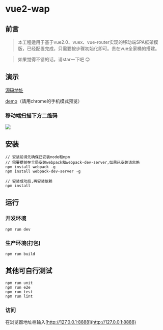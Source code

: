 # vue2-wap

## 前言
>  本工程适用于基于vue2.0、vuex、vue-router实现的移动端SPA框架模版，已经配置完成，只需要按步骤初始化即可。贵在vue全家桶的搭建。

>  如果觉得不错的话，请star一下吧 😊


## 演示

[源码地址](https://github.com/sosout/learn-vue/tree/master/vue2-wap)

[demo](http://vue2.sosout.com/)（请用chrome的手机模式预览）
   
### 移动端扫描下方二维码
![](https://github.com/sosout/learn-vue/blob/master/vue2.png)

## 安装
```bush
// 安装前请先确保已安装node和npm
// 需要提前在全局安装webpack和webpack-dev-server,如果已安装请忽略
npm install webpack -g
npm install webpack-dev-server -g

// 安装成功后,再安装依赖
npm install
```
## 运行
### 开发环境
```bush
npm run dev
```
### 生产环境(打包)
```bush
npm run build
```

## 其他可自行测试
```bush
npm run unit
npm run e2e
npm run test
npm run lint
```

### 访问
在浏览器地址栏输入[http://127.0.0.1:8888](http://127.0.0.1:8888)
